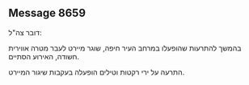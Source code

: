 ## Message 8659

דובר צה"ל:

בהמשך להתרעות שהופעלו במרחב העיר חיפה, שוגר מיירט לעבר מטרה אווירית חשודה, האירוע הסתיים.

התרעה על ירי רקטות וטילים הופעלה בעקבות שיגור המיירט.

